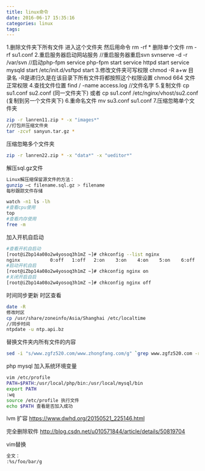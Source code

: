 ```yaml
---
title: linux命令
date: 2016-06-17 15:35:16
categories: linux
tags:
---
```

1.删除文件夹下所有文件
进入这个文件夹
然后用命令 rm -rf *
删除单个文件
rm -rf su1.conf
2.重启服务器启动网站服务
//重启服务器重启svn
svnserve -d -r /var/svn
//启动php-fpm
service php-fpm start
service httpd start
service mysqld start
/etc/init.d/vsftpd start
3.修改文件夹可写权限
chmod -R a+w 目录名   -R是递归久是在该目录下所有文件将都按照这个权限设置
chmod 664 文件正常权限
4.查找文件位置
find / -name access.log //文件名字
5.复制文件
cp su1.conf su2.conf (同一文件夹下) 或者 cp su1.conf /etc/nginx/vhost/su2.conf (复制到另一个文件夹下)
6.重命名文件
mv su3.conf su1.conf
7.压缩忽略单个文件夹
``` bash
zip -r lanren11.zip * -x "images*"
//打包并压缩文件夹
tar -zcvf sanyun.tar.gz *
```
压缩忽略多个文件夹
``` bash
zip -r lanren22.zip * -x "data*" -x "ueditor*"
```
解压sql.gz文件
``` bash
Linux解压缩保留源文件的方法：
gunzip –c filename.sql.gz > filename
每秒跟踪文件存储
```
```bash
watch -n1 ls -lh
#查看cpu使用
top
#查看内存使用
free -m
```
加入开机自启动
```bash
#查看开机自启动
[root@iZbp14a08o2w4yosoq3h1mZ ~]# chkconfig --list nginx
nginx          	0:off	1:off	2:on	3:on	4:on	5:on	6:off
#启动开机自启
[root@iZbp14a08o2w4yosoq3h1mZ ~]# chkconfig nginx on
#关闭开启自启
[root@iZbp14a08o2w4yosoq3h1mZ ~]# chkconfig nginx off
```

时间同步更新
时区查看
```bash
date -R
修改时区
cp /usr/share/zoneinfo/Asia/Shanghai /etc/localtime
//同步时间
ntpdate -u ntp.api.bz
```

替换文件夹内所有文件的内容
```bash
sed -i "s/www.zgfz520.com/www.zhongfang.com/g" `grep www.zgfz520.com -rl ./*`
```

php mysql 加入系统环境变量
```bash
vim /etc/profile
PATH=$PATH:/usr/local/php/bin:/usr/local/mysql/bin
export PATH
:wq
source /etc/profile 执行文件
echo $PATH 查看是否加入成功
```
lvm 扩容
https://www.dwhd.org/20150521_225146.html

完全删除软件
http://blog.csdn.net/u010571844/article/details/50819704

vim替换
```bash
全文：
:%s/foo/bar/g
```